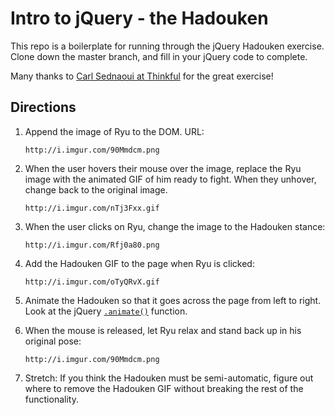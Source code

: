 # Intro to jQuery - the Hadouken

This repo is a boilerplate for running through the jQuery Hadouken exercise. Clone down the master branch, and fill in your jQuery code to complete.

Many thanks to [Carl Sednaoui at Thinkful](https://www.thinkful.com/learn/intro-to-jquery/) for the great exercise!


## Directions

1. Append the image of Ryu to the DOM. URL:

    ```
    http://i.imgur.com/90Mmdcm.png
    ```

2. When the user hovers their mouse over the image, replace the Ryu image with the animated GIF of him ready to fight. When they unhover, change back to the original image.

	```
	http://i.imgur.com/nTj3Fxx.gif
	```
	
3. When the user clicks on Ryu, change the image to the Hadouken stance:

	```
	http://i.imgur.com/Rfj0a80.png
	```

4. Add the Hadouken GIF to the page when Ryu is clicked:

	```
	http://i.imgur.com/oTyQRvX.gif
	```

5. Animate the Hadouken so that it goes across the page from left to right. Look at the jQuery [`.animate()`](http://api.jquery.com/animate/) function.

6. When the mouse is released, let Ryu relax and stand back up in his original pose:

	```
	http://i.imgur.com/90Mmdcm.png
	```
	
7. Stretch: If you think the Hadouken must be semi-automatic, figure out where to remove the Hadouken GIF without breaking the rest of the functionality.